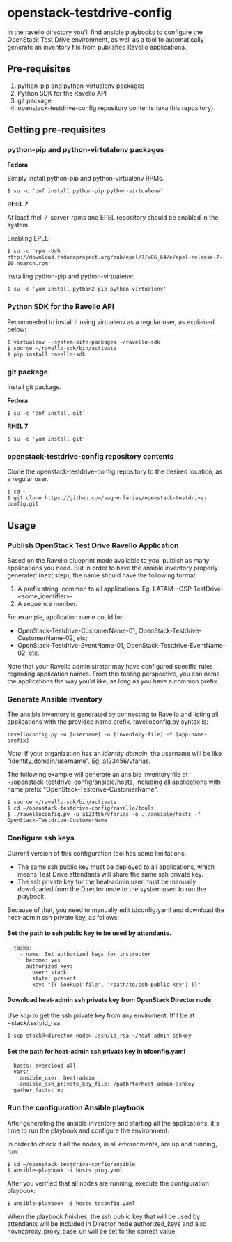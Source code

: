 # openstack-testdrive-config

In the ravello directory you'll find ansible playbooks to configure the OpenStack Test Drive environment, as well as a tool to automatically generate an inventory file from published Ravello applications.

## Pre-requisites

1. python-pip and python-virtualenv packages
1. Python SDK for the Ravello API
1. git package
1. openstack-testdrive-config repository contents (aka this repository)

## Getting pre-requisites

### python-pip and python-virtutalenv packages

**Fedora**

Simply install python-pip and python-virtualenv RPMs.

```
$ su -c 'dnf install python-pip python-virtualenv'
```

**RHEL 7**

At least rhel-7-server-rpms and EPEL repository should be enabled in the system.

Enabling EPEL:

```
$ su -c 'rpm -Uvh http://download.fedoraproject.org/pub/epel/7/x86_64/e/epel-release-7-10.noarch.rpm'
```

Installing python-pip and python-virtualenv:

```
$ su -c 'yum install python2-pip python-virtualenv'
```

### Python SDK for the Ravello API

Recommeded to install it using virtualenv as a regular user, as explained below:

```
$ virtualenv --system-site-packages ~/ravello-sdk
$ source ~/ravello-sdk/bin/activate
$ pip install ravello-sdk
```

### git package

Install git package.

**Fedora**

```
$ su -c 'dnf install git'
```

**RHEL 7**

```
$ su -c 'yum install git'
```

### openstack-testdrive-config repository contents

Clone the openstack-testdrive-config repository to the desired location, as a regular user.

```
$ cd ~
$ git clone https://github.com/vagnerfarias/openstack-testdrive-config.git
```

## Usage

### Publish OpenStack Test Drive Ravello Application

Based on the Ravello blueprint made available to you, publish as many applications you need. But in order to have the ansible inventory properly generated (next step), the name should have the following format:

1. A prefix string, common to all applications. Eg. LATAM-<subregion>-OSP-TestDrive-<some_identifier>-
1. A sequence number.

For example, application name could be: 

* OpenStack-Testdrive-CustomerName-01, OpenStack-Testdrive-CustomerName-02, etc;
* OpenStack-Testdrive-EventName-01, OpenStack-Testdrive-EventName-02, etc.

Note that your Ravello administrator may have configured specific rules regarding application names. From this tooling perspective, you can name the applications the way you'd like, as long as you have a common prefix.

### Generate Ansible Inventory

The ansible inventory is generated by connecting to Ravello and listing all applications with the provided name prefix. ravelloconfig.py syntax is:

```
ravelloconfig.py -u [username] -o [inventory-file] -f [app-name-prefix]
```

*Note:* if your organization has an _identity domain_, the username will be like "identity_domain/username". Eg. a123456/vfarias.

The following example will generate an ansible inventory file at ~/openstack-testdrive-config/ansible/hosts, including all applications with name prefix "OpenStack-Testdrive-CustomerName".

```
$ source ~/ravello-sdk/bin/activate
$ cd ~/openstack-testdrive-config/ravello/tools
$ ./ravelloconfig.py -u a123456/vfarias -o ../ansible/hosts -f OpenStack-Testdrive-CustomerName

```

### Configure ssh keys

Current version of this configuration tool has some limitations:

* The same ssh public key must be deployed to all applications, which means Test Drive attendants will share the same ssh private key.
* The ssh private key for the heat-admin user must be manually downloaded from the Director node to the system used to run the playbook.

Because of that, you need to manually edit tdconfig.yaml and download the heat-admin ssh private key, as follows:

#### Set the path to ssh public key to be used by attendants.

```
  tasks:
    - name: Set authorized keys for instructor
      become: yes 
      authorized_key:
        user: stack
        state: present
        key: "{{ lookup('file', '/path/to/ssh-public-key') }}"
```

#### Download heat-admin ssh private key from OpenStack Director node

Use scp to get the ssh private key from any enviroment. It'll be at ~stack/.ssh/id_rsa.

```
$ scp stack@<director-node>:.ssh/id_rsa ~/heat-admin-sshkey
```

#### Set the path for heat-admin ssh private key in tdconfig.yaml

```
- hosts: overcloud-all
  vars:
    ansible_user: heat-admin
    ansible_ssh_private_key_file: /path/to/heat-admin-sshkey
  gather_facts: no
```

### Run the configuration Ansible playbook

After generating the ansible inventory and starting all the applications, it's time to run the playbook and configure the environment.

In order to check if all the nodes, in all environments, are up and running, run:

```
$ cd ~/openstack-testdrive-config/ansible
$ ansible-playbook -i hosts ping.yaml
```

After you verified that all nodes are running, execute the configuration playbook:

```
$ ansible-playbook -i hosts tdconfig.yaml
```

When the playbook finishes, the ssh public key that will be used by attendants will be included in Director node authorized_keys and also novncproxy_proxy_base_url will be set to the correct value.

